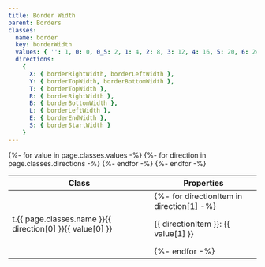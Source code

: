 ```yaml
---
title: Border Width
parent: Borders
classes:
  name: border
  key: borderWidth
  values: { '': 1, 0: 0, 0_5: 2, 1: 4, 2: 8, 3: 12, 4: 16, 5: 20, 6: 24, 7: 28, 8: 32 }
  directions:
    {
      X: { borderRightWidth, borderLeftWidth },
      Y: { borderTopWidth, borderBottomWidth },
      T: { borderTopWidth },
      R: { borderRightWidth },
      B: { borderBottomWidth },
      L: { borderLeftWidth },
      E: { borderEndWidth },
      S: { borderStartWidth }
    }
---
```


<table>
  <thead>
    <tr>
      <th>Class</th>
      <th colspan="2">Properties</th>
    </tr>
  </thead>
  <tbody>
    {%- for value in page.classes.values -%}
      {%- for direction in page.classes.directions -%}
        <tr>
          <td>t.{{ page.classes.name }}{{ direction[0] }}{{ value[0] }}</td>
          <td colspan="2">
          {%- for directionItem in direction[1] -%}
            <p>{{ directionItem }}: {{ value[1] }} </p>
          {%- endfor -%}
          </td>
        </tr>
      {%- endfor -%}
    {%- endfor -%}
  </tbody>
</table>
